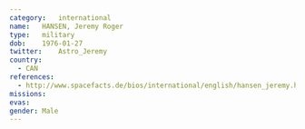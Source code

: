 ```yaml
---
category:	international
name:	HANSEN, Jeremy Roger
type:	military
dob:	1976-01-27
twitter:	Astro_Jeremy
country:
  - CAN
references:
  - http://www.spacefacts.de/bios/international/english/hansen_jeremy.htm
missions:
evas:
gender:	Male
---
```

